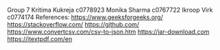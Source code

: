 Group 7
Kritima Kukreja c0778923
Monika Sharma c0767722
Ikroop Virk c0774174
References:
https://www.geeksforgeeks.org/
https://stackoverflow.com/
https://github.com/
https://www.convertcsv.com/csv-to-json.htm
https://jar-download.com
https://itextpdf.com/en
